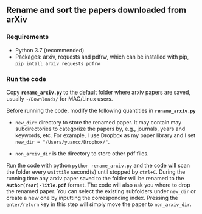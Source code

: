 ## Rename and sort the papers downloaded from arXiv
### Requirements
* Python 3.7 (recommended)
* Packages: arxiv, requests and pdfrw, which can be installed with pip,
``` pip intall arxiv requests pdfrw ```

### Run the code
Copy **`rename_arxiv.py`** to the default folder where arxiv papers are saved, usually `~/Downloads/` for MAC/Linux users. 

Before running the code, modify the following quantities in **`rename_arxiv.py`** 

* `new_dir:` directory to store the renamed paper. It may contain may subdirectories to categorize the papers by, e.g., journals, years and keywords, etc. 
For example, I use Dropbox as my paper library and I set `new_dir = "/Users/yuancc/Dropbox/"`. 

* `non_arxiv_dir` is the directory to store other pdf files. 

Run the code with python `python rename_arxiv.py` and the code will scan the folder every `waittile` second(s) until stopped by `ctrl+C`. During the running time
any arxiv paper saved to the folder will be renamed to the **`Author(Year)-Title.pdf`** format. The code will also ask you where to drop the renamed paper.
You can select the existing subfolders under `new_dir` or create a new one by inputting the corresponding index. Pressing the `enter/return`
 key in this step will simply move the paper to `non_arxiv_dir`.
